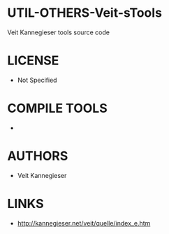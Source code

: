 # UTIL-OTHERS-Veit-sTools
Veit Kannegieser tools source code

LICENSE
===============
* Not Specified

COMPILE TOOLS
===============
* 
 
AUTHORS
===============
* Veit Kannegieser

LINKS
===============
* http://kannegieser.net/veit/quelle/index_e.htm
